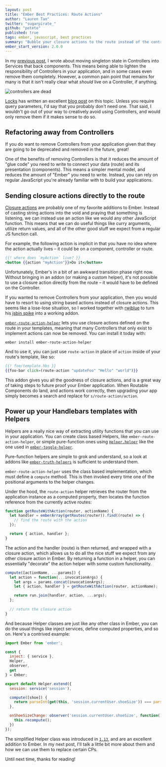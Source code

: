 ```yaml
---
layout: post
title: "Ember Best Practices: Route Actions"
author: "Lauren Tan"
twitter: "sugarpirate_"
github: "poteto"
published: true
tags: ember, javascript, best practices
summary: "Bubble your closure actions to the route instead of the controller."
ember_start_version: 2.0.0
---
```


In my [previous post](previous-post), I wrote about moving singleton state in Controllers into Services that back components. This means being able to lighten the responsibility of Controllers in your application, and in some cases even remove them completely. However, a common pain point that remains for many is that it isn't really clear what _should_ live on a Controller, if anything. 

![controllers are dead](https://i.imgur.com/TgmUDac.png)

[Locks](locks) has written an excellent [blog post](controllers-are-dead) on this topic. Unless you require query parameters, I'd say that you probably don't need one. That said, I wouldn't go out of your way to creatively avoid using Controllers, and would only remove them if it makes sense to do so.

## Refactoring away from Controllers

If you do want to remove Controllers from your application given that they are going to be deprecated and removed in the future, great! 

One of the benefits of removing Controllers is that it reduces the amount of "glue code" you need to write to connect your data (route) and its presentation (components). This means a simpler mental model, and reduces the amount of "Ember" you need to write. Instead, you can rely on regular JavaScript you're already familiar with to build your applications.

## Sending closure actions directly to the route

[Closure actions](closure-actions) are probably one of my favorite additions to Ember. Instead of casting string actions into the void and praying that something is listening, we can instead use an action like we would any other JavaScript function. This means that we can do useful things like curry arguments, utilize return values, and all of the other good stuff we expect from a regular JS function call. 

For example, the following action is implicit in that you have no idea where the action actually lives – it could be on a component, controller or route.

```hbs
{{! where does `myAction` live? }}
<button {{action "myAction"}}>Do it</button>
```

Unfortunately, Ember's in a bit of an awkward transition phase right now. Without bringing in an addon (or making a custom helper), it's not possible to use a closure action directly from the route – it would have to be defined on the Controller. 

If you wanted to remove Controllers from your application, then you would have to resort to using string based actions instead of closure actions. This seems like a lose-lose situation, so I worked together with [rwjblue](rwjblue) to turn his [jsbin spike](jsbin) into a working addon.

[`ember-route-action-helper`](ember-route-action-helper) lets you use closure actions defined on the route in your templates, meaning that many Controllers that only exist to implement actions can now be removed. You can install it today with:

```
ember install ember-route-action-helper
```

And to use it, you can just use `route-action` in place of `action` inside of your route's template, like so:

```hbs
{{! foo/template.hbs }}
{{foo-bar click=(route-action "updateFoo" "Hello" "world")}}
```

This addon gives you all the goodness of closure actions, and is a great way of taking steps to future proof your Ember application. When Routable Components do land, and actions work correctly, then upgrading your app simply becomes a search and replace for `s/route-action/action`.

## Power up your Handlebars templates with Helpers

Helpers are a really nice way of extracting utility functions that you can use in your application. You can create class based Helpers, like `ember-route-action-helper`, or simple pure-function ones using [`Helper.helper`](helper-helper) like the one used in [`ember-toggle-helper`](ember-toggle-helper). 

Pure-function helpers are simple to grok and understand, so a look at addons like [`ember-truth-helpers`](https://github.com/jmurphyau/ember-truth-helpers) is sufficient to understand them.

`ember-route-action-helper` uses the class based implementation, which must define a `compute` method. This is then invoked every time one of the positional arguments to the helper changes. 

Under the hood, the `route-action` helper retrieves the router from the application instance as a computed property, then locates the function reference from the currently active routes:

```js
function getRouteWithAction(router, actionName) {
  let handler = emberArray(getRoutes(router)).find((route) => {
    // find the route with the action
  });

  return { action, handler };
}
```

The action and the handler (route) is then returned, and wrapped with a closure action, which allows us to do all the nice stuff we expect from any other closure action in Ember. By returning a function in a helper, you can essentially "decorate" the action helper with some custom functionality.

```js
compute([actionName, ...params]) {
  let action = function(...invocationArgs) {
    let args = params.concat(invocationArgs);
    let { action, handler } = getRouteWithAction(router, actionName);

    return run.join(handler, action, ...args);
  };
  
  // return the closure action
}
```

And because Helper classes are just like any other class in Ember, you can do the usual things like inject services, define computed properties, and so on. Here's a contrived example:

```js
import Ember from 'ember';

const {
  inject: { service },
  Helper,
  observer,
  get
} = Ember;

export default Helper.extend({
  session: service('session'),

  compute([shoe]) {
    return parseInt(get(this, 'session.currentUser.shoeSize')) === parseInt(get(shoe, 'size'));
  },

  onShoeSizeChange: observer('session.currentUser.shoeSize', function() {
    this.recompute();
  })
});
```

The simplified Helper class was introduced in [`1.13`](helper-introduced), and are an excellent addition to Ember. In my next post, I'll talk a little bit more about them and how we can use them to replace certain CPs.

Until next time, thanks for reading!

[closure-actions]: https://dockyard.com/blog/2015/10/29/ember-best-practice-stop-bubbling-and-use-closure-actions
[controllers-are-dead]: https://locks.svbtle.com/controllers-are-dead-long-life-controllers
[ember-route-action-helper]: https://github.com/dockyard/ember-route-action-helper
[ember-toggle-helper]: https://github.com/poteto/ember-toggle-helper
[helper-helper]: http://emberjs.com/api/classes/Ember.Helper.html#method_helper
[helper-introduced]: http://emberjs.com/blog/2015/06/12/ember-1-13-0-released.html#toc_new-ember-js-helper-api
[jsbin]: http://jsbin.com/jipani/edit?html,js,output
[locks]: https://twitter.com/locks
[previous-post]: https://dockyard.com/blog/2015/12/07/best-practices-service-backed-components
[rwjblue]: https://twitter.com/rwjblue
